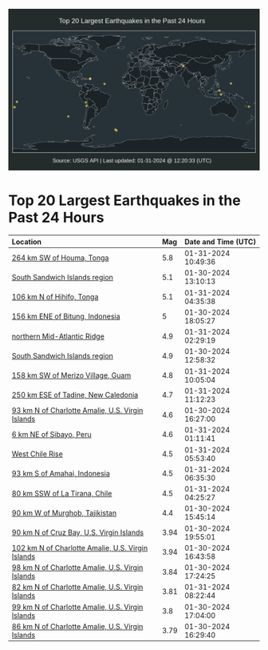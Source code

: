 ![Map](./map.png)

# Top 20 Largest Earthquakes in the Past 24 Hours

| Location | Mag | Date and Time (UTC) |
|:---|:---|:---|
| [264 km SW of Houma, Tonga](https://earthquake.usgs.gov/earthquakes/eventpage/us7000lv7d) | 5.8 | 01-31-2024 10:49:36 |
| [South Sandwich Islands region](https://earthquake.usgs.gov/earthquakes/eventpage/us7000luz7) | 5.1 | 01-30-2024 13:10:13 |
| [106 km N of Hihifo, Tonga](https://earthquake.usgs.gov/earthquakes/eventpage/us7000lv65) | 5.1 | 01-31-2024 04:35:38 |
| [156 km ENE of Bitung, Indonesia](https://earthquake.usgs.gov/earthquakes/eventpage/us7000lv28) | 5 | 01-30-2024 18:05:27 |
| [northern Mid-Atlantic Ridge](https://earthquake.usgs.gov/earthquakes/eventpage/us7000lv5j) | 4.9 | 01-31-2024 02:29:19 |
| [South Sandwich Islands region](https://earthquake.usgs.gov/earthquakes/eventpage/us7000luz3) | 4.9 | 01-30-2024 12:58:32 |
| [158 km SW of Merizo Village, Guam](https://earthquake.usgs.gov/earthquakes/eventpage/us7000lv78) | 4.8 | 01-31-2024 10:05:04 |
| [250 km ESE of Tadine, New Caledonia](https://earthquake.usgs.gov/earthquakes/eventpage/us7000lv82) | 4.7 | 01-31-2024 11:12:23 |
| [93 km N of Charlotte Amalie, U.S. Virgin Islands](https://earthquake.usgs.gov/earthquakes/eventpage/pr2024030006) | 4.6 | 01-30-2024 16:27:00 |
| [6 km NE of Sibayo, Peru](https://earthquake.usgs.gov/earthquakes/eventpage/us7000lv59) | 4.6 | 01-31-2024 01:11:41 |
| [West Chile Rise](https://earthquake.usgs.gov/earthquakes/eventpage/us7000lv6j) | 4.5 | 01-31-2024 05:53:40 |
| [93 km S of Amahai, Indonesia](https://earthquake.usgs.gov/earthquakes/eventpage/us7000lv6l) | 4.5 | 01-31-2024 06:35:30 |
| [80 km SSW of La Tirana, Chile](https://earthquake.usgs.gov/earthquakes/eventpage/us7000lv62) | 4.5 | 01-31-2024 04:25:27 |
| [90 km W of Murghob, Tajikistan](https://earthquake.usgs.gov/earthquakes/eventpage/us7000lv02) | 4.4 | 01-30-2024 15:45:14 |
| [90 km N of Cruz Bay, U.S. Virgin Islands](https://earthquake.usgs.gov/earthquakes/eventpage/pr2024030011) | 3.94 | 01-30-2024 19:55:01 |
| [102 km N of Charlotte Amalie, U.S. Virgin Islands](https://earthquake.usgs.gov/earthquakes/eventpage/pr2024030008) | 3.94 | 01-30-2024 16:43:58 |
| [98 km N of Charlotte Amalie, U.S. Virgin Islands](https://earthquake.usgs.gov/earthquakes/eventpage/pr2024030009) | 3.84 | 01-30-2024 17:24:25 |
| [82 km N of Charlotte Amalie, U.S. Virgin Islands](https://earthquake.usgs.gov/earthquakes/eventpage/pr2024031005) | 3.81 | 01-31-2024 08:22:44 |
| [99 km N of Charlotte Amalie, U.S. Virgin Islands](https://earthquake.usgs.gov/earthquakes/eventpage/us7000lv1j) | 3.8 | 01-30-2024 17:04:00 |
| [86 km N of Charlotte Amalie, U.S. Virgin Islands](https://earthquake.usgs.gov/earthquakes/eventpage/pr2024030010) | 3.79 | 01-30-2024 16:29:40 |
